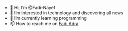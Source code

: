 - 👋 Hi, I’m @Fadi-Nayef
- 👀 I’m interested in technology and discovering all news
- 🌱 I’m currently learning programming
- 📫 How to reach me on  [Fadi Adra](adraf38@hotmail.com)

<!---
Fadi-Nayef/Fadi-Nayef is a ✨ special ✨ repository because its `README.md` (this file) appears on your GitHub profile.
You can click the Preview link to take a look at your changes.
--->
